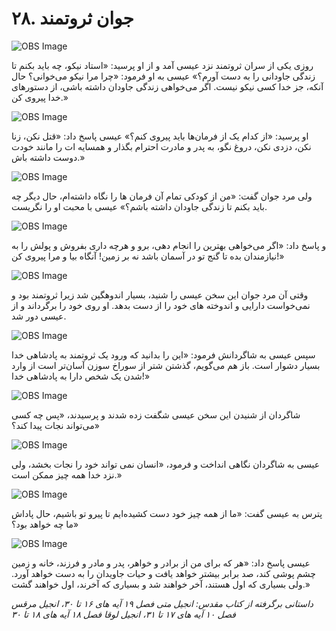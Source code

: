 # ۲۸. جوان ثروتمند

![OBS Image](https://cdn.door43.org/obs/jpg/360px/obs-en-28-01.jpg)

روزی یکی از سران ثروتمند نزد عیسی آمد و از او پرسید: «استاد نیکو، چه باید بکنم تا زندگی جاودانی را به دست آورم؟» عیسی به او فرمود: «چرا مرا نیکو می‌خوانی؟ حال آنکه، جز خدا کسی نیکو نیست. اگر می‌خواهی زندگی جاودان داشته باشی، از دستورهای خدا پیروی کن.»

![OBS Image](https://cdn.door43.org/obs/jpg/360px/obs-en-28-02.jpg)

او پرسید: «از کدام یک از فرمان‌ها باید پیروی کنم؟» عیسی پاسخ داد: «قتل نکن، زنا نکن، دزدی نکن، دروغ نگو، به پدر و مادرت احترام بگذار و همسایه ات را مانند خودت دوست داشته باش.»

![OBS Image](https://cdn.door43.org/obs/jpg/360px/obs-en-28-03.jpg)

ولی مرد جوان گفت: «من از کودکی تمام آن فرمان ها را نگاه داشته‌ام، حال دیگر چه باید بکنم تا زندگی جاودان داشته باشم؟» عیسی با محبت او را نگریست.

![OBS Image](https://cdn.door43.org/obs/jpg/360px/obs-en-28-04.jpg)

و پاسخ داد: «اگر می‌خواهی بهترین را انجام دهی، برو و هرچه داری بفروش و پولش را به نیازمندان بده تا گنج تو در آسمان باشد نه بر زمین! آنگاه بیا و مرا پیروی کن!»

![OBS Image](https://cdn.door43.org/obs/jpg/360px/obs-en-28-05.jpg)

وقتی آن مرد جوان این سخن عیسی را شنید، بسیار اندوهگین شد زیرا ثروتمند بود و نمی‌خواست دارایی و اندوخته های خود  را از دست بدهد. او روی خود را برگرداند و از عیسی دور شد.

![OBS Image](https://cdn.door43.org/obs/jpg/360px/obs-en-28-06.jpg)

سپس عیسی به شاگردانش فرمود: «این را بدانید که ورود یک ثروتمند به پادشاهی خدا بسیار دشوار است. باز هم می‌گویم، گذشتن شتر از سوراخ سوزن آسان‌تر است از وارد شدن یک شخص دارا به پادشاهی خدا!»

![OBS Image](https://cdn.door43.org/obs/jpg/360px/obs-en-28-07.jpg)

شاگردان از شنیدن این سخن عیسی شگفت زده شدند و پرسیدند، «پس چه کسی می‌تواند نجات پیدا کند؟»

![OBS Image](https://cdn.door43.org/obs/jpg/360px/obs-en-28-08.jpg)

عیسی به شاگردان نگاهی انداخت و فرمود، «انسان نمی تواند خود را نجات بخشد، ولی نزد خدا همه چیز ممکن است.»

![OBS Image](https://cdn.door43.org/obs/jpg/360px/obs-en-28-09.jpg)

پترس به عیسی گفت: «ما از همه چیز خود دست کشیده‌ایم تا پیرو تو باشیم، حال پاداش ما چه خواهد بود؟»

![OBS Image](https://cdn.door43.org/obs/jpg/360px/obs-en-28-10.jpg)

عیسی پاسخ داد: «هر که برای من از برادر و خواهر، پدر و مادر و فرزند، خانه و زمین چشم پوشی کند، صد برابر بیشتر خواهد یافت و حیات جاویدان را به دست خواهد آورد. ولی بسیاری که اول هستند، آخر خواهند شد و بسیاری که آخرند، اول خواهند گشت.»

_داستانی برگرفته از کتاب مقدس: انجیل متی فصل ۱۹ آیه های ۱۶ تا ۳۰، انجیل مرقس فصل ۱۰ آیه های ۱۷ تا ۳۱، انجیل لوقا فصل ۱۸ آیه های ۱۸ تا ۳۰_
